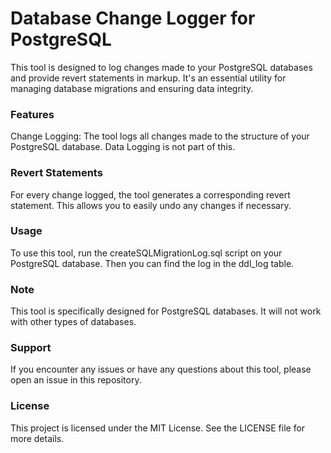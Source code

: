 # Database Change Logger for PostgreSQL
This tool is designed to log changes made to your PostgreSQL databases and provide revert statements in markup. It's an essential utility for managing database migrations and ensuring data integrity.

### Features
Change Logging: The tool logs all changes made to the structure of your PostgreSQL database. Data Logging is not part of this.

### Revert Statements 
For every change logged, the tool generates a corresponding revert statement. This allows you to easily undo any changes if necessary.

### Usage
To use this tool, run the createSQLMigrationLog.sql script on your PostgreSQL database. Then you can find the log in the ddl_log table.

### Note
This tool is specifically designed for PostgreSQL databases. It will not work with other types of databases.

### Support
If you encounter any issues or have any questions about this tool, please open an issue in this repository.

### License
This project is licensed under the MIT License. See the LICENSE file for more details.
